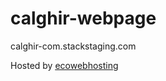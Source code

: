 # calghir-webpage
calghir-com.stackstaging.com

Hosted by <u>[ecowebhosting](https://www.ecowebhosting.co.uk/)</u>
